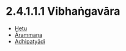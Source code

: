 # 2.4.1.1.1 Vibhaṅgavāra

* [Hetu](2.4.1.1.1/Hetu.md)
* [Ārammaṇa](2.4.1.1.1/Arammana.md)
* [Adhipatyādi](2.4.1.1.1/Adhipatyadi.md)
